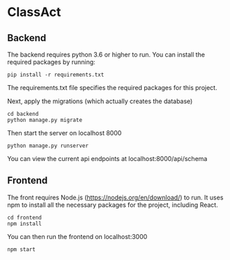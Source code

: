# ClassAct

## Backend

The backend requires python 3.6 or higher to run. You can install the required packages by running:
```
pip install -r requirements.txt 

```
The requirements.txt file specifies the required packages for this project.

Next, apply the migrations (which actually creates the database)
```
cd backend  
python manage.py migrate
```
Then start the server on localhost 8000
```
python manage.py runserver
``` 

You can view the current api endpoints at localhost:8000/api/schema

## Frontend

The front requires Node.js (https://nodejs.org/en/download/) to run. It uses npm to install all the necessary packages for the project, including React.
```
cd frontend  
npm install
```
You can then run the frontend on localhost:3000
```
npm start
```
